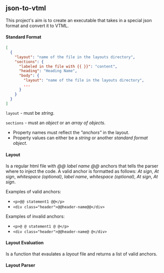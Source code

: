 ## json-to-vtml



This project's aim is to create an executable that takes in a special json format and convert it to VTML.



#### Standard Format

```json
[
  {
    "layout": "name of the file in the layouts directory",
    "sections": {
      "labeled in the file with {{ }}": "content",
      "heading": "Heading Name",
      "body": {
        "layout": "name of the file in the layouts directory",
        ...
      }
  	}
  }
]
```

`layout` - must be *string*.

`sections` - must an *object* or an *array of objects*.

- Property names must reflect the *"anchors"* in the layout.
- Property values can either be a *string* or another *standard format object*.



#### Layout

Is a regular html file with *@@ label name @@* anchors that tells the parser where to inject the code. A valid anchor is formatted as follows: *At sign*, *At sign*, *whitespace (optional)*, *label name*,  *whitespace (optional)*, *At sign*,  *At sign*.

Examples of valid anchors:

- `<p>@@ statement1 @@</p>`
- `<div class="header">@@header-name@@</div>`

Examples of invalid anchors:

- `<p>@ @ statement1 @ @</p>`
- `<div class="header">@@header-name@ @</div>`



#### Layout Evaluation

Is a function that evaulates a *layout* file and returns a list of valid anchors.



#### Layout Parser

